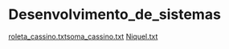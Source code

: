 # Desenvolvimento_de_sistemas
[roleta_cassino.txt](https://github.com/Henriquedezena/Desenvolvimento_de_sistemas/files/7080044/roleta_cassino.txt)[soma_cassino.txt](https://github.com/Henriquedezena/Desenvolvimento_de_sistemas/files/7080046/soma_cassino.txt)
[Niquel.txt](https://github.com/Henriquedezena/Desenvolvimento_de_sistemas/files/7080049/Niquel.txt)

